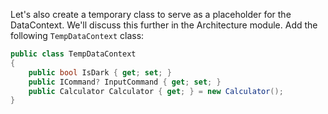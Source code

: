 Let's also create a temporary class to serve as a placeholder for the DataContext. We'll discuss this further in the Architecture module. Add the following `TempDataContext` class:

```csharp
public class TempDataContext
{
    public bool IsDark { get; set; }
    public ICommand? InputCommand { get; set; }
    public Calculator Calculator { get; } = new Calculator();
}
```